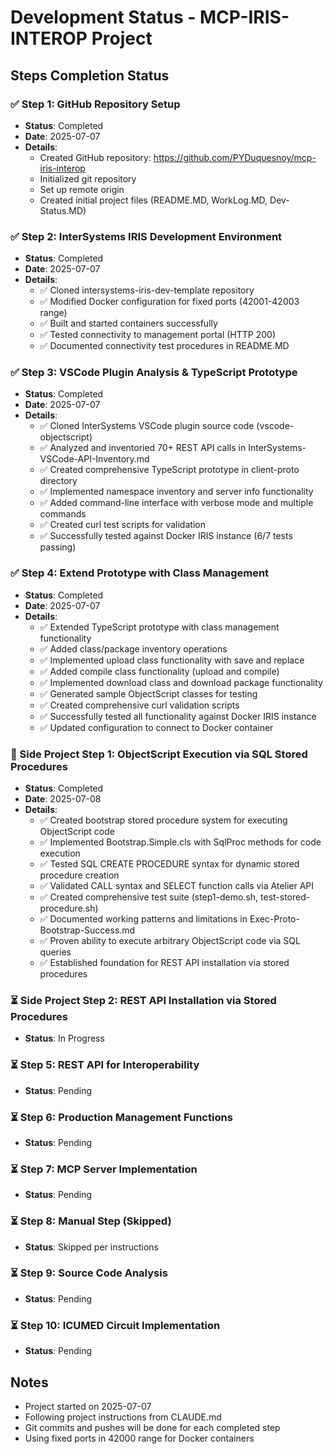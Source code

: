 # Development Status - MCP-IRIS-INTEROP Project

## Steps Completion Status

### ✅ Step 1: GitHub Repository Setup
- **Status**: Completed
- **Date**: 2025-07-07
- **Details**: 
  - Created GitHub repository: https://github.com/PYDuquesnoy/mcp-iris-interop
  - Initialized git repository
  - Set up remote origin
  - Created initial project files (README.MD, WorkLog.MD, Dev-Status.MD)

### ✅ Step 2: InterSystems IRIS Development Environment
- **Status**: Completed
- **Date**: 2025-07-07
- **Details**:
  - ✅ Cloned intersystems-iris-dev-template repository
  - ✅ Modified Docker configuration for fixed ports (42001-42003 range)
  - ✅ Built and started containers successfully
  - ✅ Tested connectivity to management portal (HTTP 200)
  - ✅ Documented connectivity test procedures in README.MD

### ✅ Step 3: VSCode Plugin Analysis & TypeScript Prototype
- **Status**: Completed
- **Date**: 2025-07-07
- **Details**:
  - ✅ Cloned InterSystems VSCode plugin source code (vscode-objectscript)
  - ✅ Analyzed and inventoried 70+ REST API calls in InterSystems-VSCode-API-Inventory.md
  - ✅ Created comprehensive TypeScript prototype in client-proto directory
  - ✅ Implemented namespace inventory and server info functionality
  - ✅ Added command-line interface with verbose mode and multiple commands
  - ✅ Created curl test scripts for validation
  - ✅ Successfully tested against Docker IRIS instance (6/7 tests passing)

### ✅ Step 4: Extend Prototype with Class Management
- **Status**: Completed
- **Date**: 2025-07-07
- **Details**:
  - ✅ Extended TypeScript prototype with class management functionality
  - ✅ Added class/package inventory operations
  - ✅ Implemented upload class functionality with save and replace
  - ✅ Added compile class functionality (upload and compile)
  - ✅ Implemented download class and download package functionality
  - ✅ Generated sample ObjectScript classes for testing
  - ✅ Created comprehensive curl validation scripts
  - ✅ Successfully tested all functionality against Docker IRIS instance
  - ✅ Updated configuration to connect to Docker container

### 🔄 Side Project Step 1: ObjectScript Execution via SQL Stored Procedures
- **Status**: Completed
- **Date**: 2025-07-08
- **Details**:
  - ✅ Created bootstrap stored procedure system for executing ObjectScript code
  - ✅ Implemented Bootstrap.Simple.cls with SqlProc methods for code execution
  - ✅ Tested SQL CREATE PROCEDURE syntax for dynamic stored procedure creation
  - ✅ Validated CALL syntax and SELECT function calls via Atelier API
  - ✅ Created comprehensive test suite (step1-demo.sh, test-stored-procedure.sh)
  - ✅ Documented working patterns and limitations in Exec-Proto-Bootstrap-Success.md
  - ✅ Proven ability to execute arbitrary ObjectScript code via SQL queries
  - ✅ Established foundation for REST API installation via stored procedures

### ⏳ Side Project Step 2: REST API Installation via Stored Procedures
- **Status**: In Progress

### ⏳ Step 5: REST API for Interoperability
- **Status**: Pending

### ⏳ Step 6: Production Management Functions
- **Status**: Pending

### ⏳ Step 7: MCP Server Implementation
- **Status**: Pending

### ⏳ Step 8: Manual Step (Skipped)
- **Status**: Skipped per instructions

### ⏳ Step 9: Source Code Analysis
- **Status**: Pending

### ⏳ Step 10: ICUMED Circuit Implementation
- **Status**: Pending

## Notes

- Project started on 2025-07-07
- Following project instructions from CLAUDE.md
- Git commits and pushes will be done for each completed step
- Using fixed ports in 42000 range for Docker containers